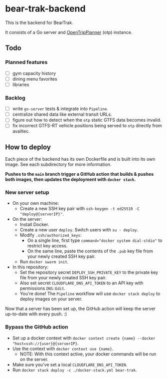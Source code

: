 # bear-trak-backend

This is the backend for BearTrak.

It consists of a Go server and [OpenTripPlanner](https://www.opentripplanner.org/) (otp) instance.

## Todo

### Planned features

- [ ] gym capacity history
- [ ] dining menu favorites
- [ ] libraries

### Backlog

- [ ] write `go-server` tests & integrate into `Pipeline`.
- [ ] centralize shared data like external transit URLs.
- [ ] figure out how to detect when the `otp` static GTFS data becomes invalid.
- [ ] fix incorrect GTFS-RT vehicle positions being served to `otp` directly from availtec.

## How to deploy

Each piece of the backend has its own Dockerfile and is built into its own image. See each subdirectory for more information.

**Pushes to the `main` branch trigger a GitHub action that builds & pushes both images, then updates the deployment with `docker stack`.**

### New server setup

- On your own machine:
  - Create a new SSH key pair with `ssh-keygen -t ed25519 -C "deploy@{serverIP}"`.
- On the server:
  - Install Docker.
  - Create a new user `deploy`. Switch users with `su - deploy`.
  - Modify `.ssh/authorized_keys`:
    - On a single line, first type `command="docker system dial-stdio"` to restrict key access.
    - On the same line, paste the contents of the `.pub` key file from your newly created SSH key pair.
  - Run `docker swarm init`.
- In this repository:
  - Set the repository secret `DEPLOY_SSH_PRIVATE_KEY` to the private key file from your newly created SSH key pair.
  - Also set secret `CLOUDFLARE_DNS_API_TOKEN` to an API key with permissions `DNS:Edit`.
  - You're done! The `Pipeline` workflow will use `docker stack deploy` to deploy images on your server.

Now that a server has been set up, the GitHub action will keep the server up-to-date with every push. :)

### Bypass the GitHub action

- Set up a docker context with `docker context create {name} --docker "host=ssh://{user}@{serverIP}`.
- Use the context with `docker context use {name}`.
  - NOTE: With this context active, your docker commands will be run on the server.
- Make sure you've set a local `CLOUDFLARE_DNS_API_TOKEN`.
- Run `docker stack deploy -c ./docker-stack.yml bear-trak`.
